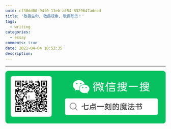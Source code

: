 ```yaml
---
uuid: cf30dd00-94f0-11eb-af54-8329647adecd
title: '敬畏生命, 敬畏规章, 敬畏职责！'
tags:
  - writing
categories:
  - essay
comments: true
date: 2021-04-04 10:52:35
description:
---
```



<!--more-->
<!-- 1. 发布前：删除草稿的 uuid -->
<!-- 2. 发布后：补充tag，category -->


---  
![20200131220947.png](source/assets/images/leunggeorge.github.io-image-9%201%201.png)
